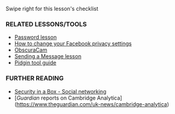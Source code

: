 [Title]: # (What now?)
[Order]: # (10)

Swipe right for this lesson's checklist

### RELATED LESSONS/TOOLS

*   [Password lesson](umbrella://lesson/passwords)
*   [How to change your Facebook privacy settings](umbrella://lesson/facebook)
*   [ObscuraCam](umbrella://lesson/obscuracam)
*   [Sending a Message lesson](umbrella://lesson/sending-message)
*   [Pidgin tool guide](umbrella://lesson/pidgin)

### FURTHER READING

*   [Security in a Box - Social networking](https://securityinabox.org/en/guide/social-networking/web/)
* [*Guardian* reports on Cambridge Analytica] (https://www.theguardian.com/uk-news/cambridge-analytica)

